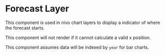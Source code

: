# Forecast Layer

This component is used in nivo chart layers to display a indicator of where the forecast starts.

This component will not render if it cannot calculate a valid x position.

This component assumes data will be indexed by `year` for bar charts.
